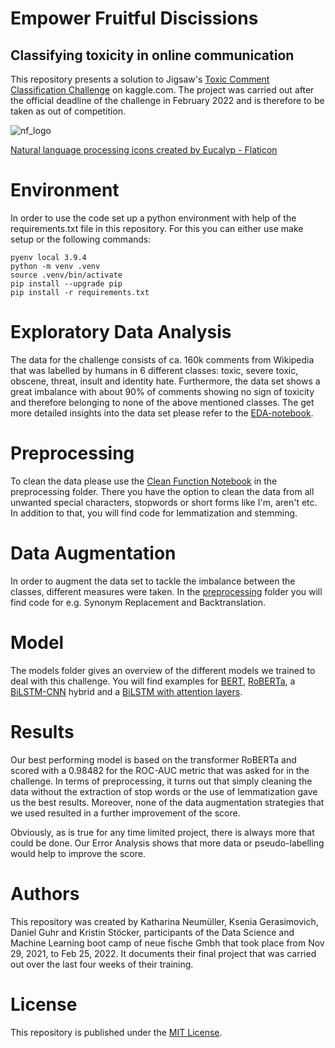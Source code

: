 # Empower Fruitful Discissions 
## Classifying toxicity in online communication


This repository presents a solution to Jigsaw's [Toxic Comment Classification Challenge](https://www.kaggle.com/c/jigsaw-toxic-comment-classification-challenge) on kaggle.com. The project was carried out after the official deadline of the challenge in February 2022 and is therefore to be taken as out of competition. 

![nf_logo](https://user-images.githubusercontent.com/47823974/155711904-1fa22fcd-e0b0-45f1-b830-c20bd3264e14.png)

<a href="https://www.flaticon.com/free-icons/natural-language-processing" title="natural language processing icons">Natural language processing icons created by Eucalyp - Flaticon</a>

# Environment

In order to use the code set up a python environment with help of the requirements.txt file in this repository. For this you can either use make setup or the following commands:

``` 
pyenv local 3.9.4
python -m venv .venv
source .venv/bin/activate
pip install --upgrade pip
pip install -r requirements.txt
```

# Exploratory Data Analysis

The data for the challenge consists of ca. 160k comments from Wikipedia that was labelled by humans in 6 different classes: toxic, severe toxic, obscene, threat, insult and identity hate. Furthermore, the data set shows a great imbalance with about 90% of comments showing no sign of toxicity and therefore belonging to none of the above mentioned classes. The get more detailed insights into the data set please refer to the [EDA-notebook](https://github.com/Merlin1674/Capstone-Toxic_Comment_Classification/blob/dev/eda/eda.ipynb). 


# Preprocessing

To clean the data please use the [Clean Function Notebook](https://github.com/Merlin1674/Capstone-Toxic_Comment_Classification/blob/dev/modeling/preprocessing/clean_func.ipynb) in the preprocessing folder. There you have the option to clean the data from all unwanted special characters, stopwords or short forms like I'm, aren't etc. In addition to that, you will find code for lemmatization and stemming.

# Data Augmentation

In order to augment the data set to tackle the imbalance between the classes, different measures were taken. In the [preprocessing](https://github.com/Merlin1674/Capstone-Toxic_Comment_Classification/blob/dev/modeling/preprocessing/) folder you will find code for e.g. Synonym Replacement and Backtranslation.

# Model

The models folder gives an overview of the different models we trained to deal with this challenge. You will find examples for [BERT](https://github.com/Merlin1674/Capstone-Toxic_Comment_Classification/blob/dev/modeling/models/bert.ipynb), [RoBERTa](https://github.com/Merlin1674/Capstone-Toxic_Comment_Classification/blob/dev/modeling/models/roberta.ipynb), a [BiLSTM-CNN](https://github.com/Merlin1674/Capstone-Toxic_Comment_Classification/blob/dev/modeling/models/bilstm_cnn.ipynb) hybrid and a [BiLSTM with attention layers](https://github.com/Merlin1674/Capstone-Toxic_Comment_Classification/blob/dev/modeling/models/bilstm_attention.ipynb). 

# Results

Our best performing model is based on the transformer RoBERTa and scored with a 0.98482 for the ROC-AUC metric that was asked for in the challenge. In terms of preprocessing, it turns out that simply cleaning the data without the extraction of stop words or the use of lemmatization gave us the best results. Moreover, none of the data augmentation strategies that we used resulted in a further improvement of the score. 

Obviously, as is true for any time limited project, there is always more that could be done. Our Error Analysis shows that more data or pseudo-labelling would help to improve the score.

# Authors

This repository was created by Katharina Neumüller, Ksenia Gerasimovich, Daniel Guhr and Kristin Stöcker, participants of the Data Science and Machine Learning boot camp of neue fische Gmbh that took place from Nov 29, 2021, to Feb 25, 2022. It documents their final project that was carried out over the last four weeks of their training.

# License

This repository is published under the [MIT License](https://github.com/Merlin1674/Capstone-Toxic_Comment_Classification/blob/dev/LICENSE).
